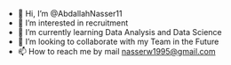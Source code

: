 - 👋 Hi, I’m @AbdallahNasser11
- 👀 I’m interested in recruitment
- 🌱 I’m currently learning Data Analysis and Data Science
- 💞️ I’m looking to collaborate with my Team in the Future  
- 📫 How to reach me by mail nasserw1995@gmail.com

<!---
AbdallahNasser11/AbdallahNasser11 is a ✨ special ✨ repository because its `README.md` (this file) appears on your GitHub profile.
You can click the Preview link to take a look at your changes.
--->
